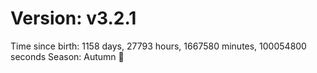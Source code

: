 # Version: v3.2.1
Time since birth: 1158 days, 27793 hours, 1667580 minutes, 100054800 seconds
Season: Autumn 🍁

